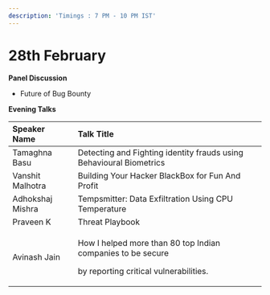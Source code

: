 ```yaml
---
description: 'Timings : 7 PM - 10 PM IST'
---
```


# 28th February

**Panel Discussion**

* Future of Bug Bounty

**Evening Talks**

<table>
  <thead>
    <tr>
      <th style="text-align:left">Speaker Name</th>
      <th style="text-align:left">Talk Title</th>
    </tr>
  </thead>
  <tbody>
    <tr>
      <td style="text-align:left">Tamaghna Basu</td>
      <td style="text-align:left">Detecting and Fighting identity frauds using Behavioural Biometrics</td>
    </tr>
    <tr>
      <td style="text-align:left">Vanshit Malhotra</td>
      <td style="text-align:left">Building Your Hacker BlackBox for Fun And Profit</td>
    </tr>
    <tr>
      <td style="text-align:left">Adhokshaj Mishra</td>
      <td style="text-align:left">Tempsmitter: Data Exfiltration Using CPU Temperature</td>
    </tr>
    <tr>
      <td style="text-align:left">Praveen K</td>
      <td style="text-align:left">Threat Playbook</td>
    </tr>
    <tr>
      <td style="text-align:left">Avinash Jain</td>
      <td style="text-align:left">
        <p>How I helped more than 80 top Indian companies to be secure</p>
        <p>by reporting critical vulnerabilities.</p>
      </td>
    </tr>
  </tbody>
</table>